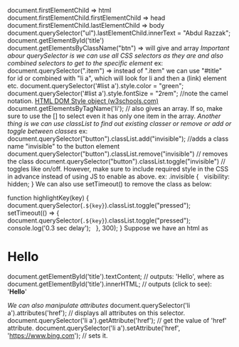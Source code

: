 document.firstElementChild => html
document.firstElementChild.firstElementChild => head
document.firstElementChild.lastElementChild => body 
document.querySelector("ul").lastElementChild.innerText = "Abdul Razzak";
document.getElementById('title')
document.getElementsByClassName("btn") => will give and array
*Important abour querySelector is we can use all CSS selectors as they are and also combined selectors to get to the specific element* ex: document.querySelector(".item") => instead of ".item" we can use "#title" for id or combined with "li a", which will look for li and then a (link) element etc.
document.querySelector('#list a').style.color = "green";
document.querySelector('#list a').style.fontSize = "2rem"; //note the camel notation.
[HTML DOM Style object (w3schools.com)](https://www.w3schools.com/jsref/dom_obj_style.asp)
document.getElementsByTagName('li'); // also gives an array. If so, make sure to use the [] to select even it has only one item in the array.
*Another thing is we can use classList to find out existing classer or remove or add or toggle between classes* ex:
document.querySelector("button").classList.add("invisible"); //adds a class name "invisible" to the button element
document.querySelector("button").classList.remove("invisible") // removes the class
document.querySelector("button").classList.toggle("invisible") // toggles like on/off.
However, make sure to include required style in the CSS in advance instead of using JS to enable as above. ex: 
.invisible {
  visibility: hidden;
}
We can also use setTimeout() to remove the class as below:

function highlightKey(key) {
  document.querySelector(`.${key}`).classList.toggle("pressed");
  setTimeout(() => {
    document.querySelector(`.${key}`).classList.toggle("pressed");
    console.log('0.3 sec delay');
  }, 300);
}
Suppose we have an html as <h1 id="title"><strong>Hello</strong></h1>
document.getElementById('title').textContent; // outputs: 'Hello', where as 
document.getElementById('title').innerHTML; // outputs (click to see): '<strong>Hello</strong>'

*We can also manipulate attributes*
document.querySelector('li a').attributes('href'); // displays all attributes on this selector.
document.querySelector('li a').getAttribute('href'); // get the value of 'href' attribute.
document.querySelector('li a').setAttribute('href', 'https://www.bing.com'); // sets it.